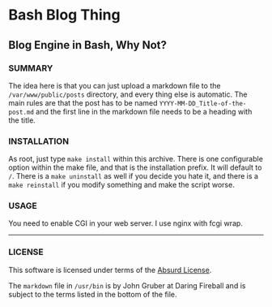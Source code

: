 # Bash Blog Thing

## Blog Engine in Bash, Why Not?

### SUMMARY

The idea here is that you can just upload a markdown file to the `/var/www/public/posts` directory, and every thing else is automatic. The main rules are that the post has to be named `YYYY-MM-DD_Title-of-the-post.md` and the first line in the markdown file needs to be a heading with the title.

### INSTALLATION

As root, just type `make install` within this archive. There is one configurable option within the make file, and that is the installation prefix. It will default to `/`. There is a `make uninstall` as well if you decide you hate it, and there is a `make reinstall` if you modify something and make the script worse.

### USAGE

You need to enable CGI in your web server. I use nginx with fcgi wrap.

---

### LICENSE

This software is licensed under terms of the [Absurd License](https://absurd.wtf/licentiam_absurdum.html).

The `markdown` file in `/usr/bin` is by John Gruber at Daring Fireball and is subject to the terms listed in the bottom of the file.
